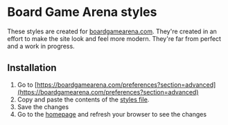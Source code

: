 # Board Game Arena styles
These styles are created for [boardgamearena.com]([https://boardgamearena.com). They're created in an effort to make the site look and feel more modern. They're far from perfect and a work in progress.

## Installation
1. Go to [https://boardgamearena.com/preferences?section=advanced](https://boardgamearena.com/preferences?section=advanced)
2. Copy and paste the contents of the [styles file](styles.css).
3. Save the changes
4. Go to the [homepage](https://boardgamearena.com) and refresh your browser to see the changes
